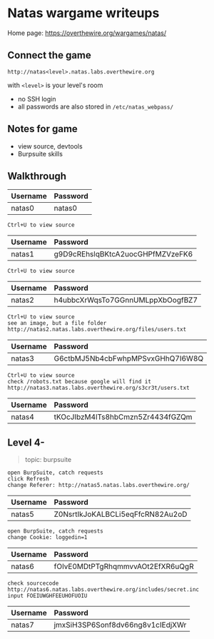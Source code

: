 # Natas wargame writeups

Home page: https://overthewire.org/wargames/natas/

## Connect the game

```
http://natas<level>.natas.labs.overthewire.org
```
with `<level>` is your level's room

+ no SSH login
+ all passwords are also stored in `/etc/natas_webpass/`

## Notes for game

+ view source, devtools
+ Burpsuite skills

## Walkthrough

| Username | Password |
| :--- | :--- |
| natas0 | natas0 |

```
Ctrl+U to view source
```

| Username | Password |
| :--- | :--- |
| natas1 | g9D9cREhslqBKtcA2uocGHPfMZVzeFK6 |

```
Ctrl+U to view source
```

| Username | Password |
| :--- | :--- |
| natas2 | h4ubbcXrWqsTo7GGnnUMLppXbOogfBZ7 |

```
Ctrl+U to view source
see an image, but a file folder
http://natas2.natas.labs.overthewire.org/files/users.txt
```

| Username | Password |
| :--- | :--- |
| natas3 | G6ctbMJ5Nb4cbFwhpMPSvxGHhQ7I6W8Q |

```
Ctrl+U to view source
check /robots.txt because google will find it
http://natas3.natas.labs.overthewire.org/s3cr3t/users.txt
```

| Username | Password |
| :--- | :--- |
| natas4 | tKOcJIbzM4lTs8hbCmzn5Zr4434fGZQm |

## Level 4-

> topic: burpsuite

```
open BurpSuite, catch requests
click Refresh
change Referer: http://natas5.natas.labs.overthewire.org/
```

| Username | Password |
| :--- | :--- |
| natas5 | Z0NsrtIkJoKALBCLi5eqFfcRN82Au2oD |

```
open BurpSuite, catch requests
change Cookie: loggedin=1
```

| Username | Password |
| :--- | :--- |
| natas6 | fOIvE0MDtPTgRhqmmvvAOt2EfXR6uQgR |

```
check sourcecode
http://natas6.natas.labs.overthewire.org/includes/secret.inc
input FOEIUWGHFEEUHOFUOIU
```

| Username | Password |
| :--- | :--- |
| natas7 | jmxSiH3SP6Sonf8dv66ng8v1cIEdjXWr |























































